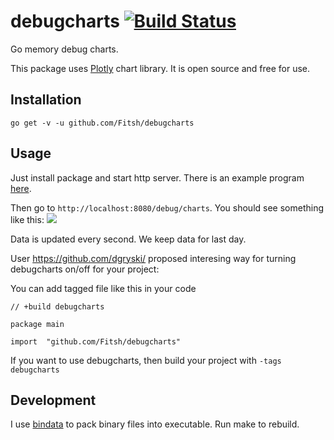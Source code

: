 debugcharts [![Build Status](https://travis-ci.org/mkevac/debugcharts.svg?branch=master)](https://travis-ci.org/mkevac/debugcharts)
===========

Go memory debug charts.

This package uses [Plotly](https://github.com/plotly/plotly.js) chart library. It is open source and free for use.

Installation
------------
`go get -v -u github.com/Fitsh/debugcharts`

Usage
-----
Just install package and start http server. There is an example program [here](https://github.com/Fitsh/debugcharts/blob/gin/example/example.go).

Then go to `http://localhost:8080/debug/charts`. You should see something like this:
<img src="example/screenshot.png" />

Data is updated every second. We keep data for last day.

User https://github.com/dgryski/ proposed interesing way for turning debugcharts on/off for your project:

You can add tagged file like this in your code 
```
// +build debugcharts

package main

import  "github.com/Fitsh/debugcharts"
```
If you want to use debugcharts, then build your project with `-tags debugcharts`

Development
-----------

I use [bindata](https://github.com/kevinburke/go-bindata) to pack binary files into executable. Run make to rebuild.
